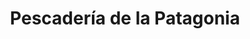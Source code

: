 ---
title: "Pescadería de la Patagonia"
url: /san-martin-de-los-andes/pescaderia-de-la-patagonia/
shop: Fisch
---